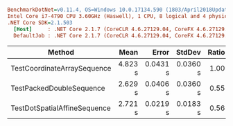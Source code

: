 ``` ini

BenchmarkDotNet=v0.11.4, OS=Windows 10.0.17134.590 (1803/April2018Update/Redstone4)
Intel Core i7-4790 CPU 3.60GHz (Haswell), 1 CPU, 8 logical and 4 physical cores
.NET Core SDK=2.1.503
  [Host]     : .NET Core 2.1.7 (CoreCLR 4.6.27129.04, CoreFX 4.6.27129.04), 64bit RyuJIT
  DefaultJob : .NET Core 2.1.7 (CoreCLR 4.6.27129.04, CoreFX 4.6.27129.04), 64bit RyuJIT


```
|                       Method |    Mean |    Error |   StdDev | Ratio |
|----------------------------- |--------:|---------:|---------:|------:|
|  TestCoordinateArraySequence | 4.823 s | 0.0431 s | 0.0360 s |  1.00 |
|     TestPackedDoubleSequence | 2.629 s | 0.0406 s | 0.0360 s |  0.55 |
| TestDotSpatialAffineSequence | 2.721 s | 0.0219 s | 0.0183 s |  0.56 |
